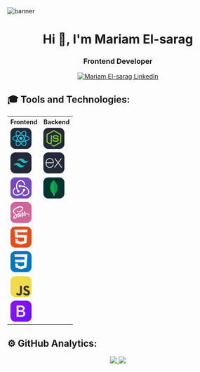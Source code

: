 <!-- Banner -->
<img src="https://camo.githubusercontent.com/1cc4a09c2e1425ea8299bad1e673df6139b484072801bede9a1d098a24981328/68747470733a2f2f692e6962622e636f2f6b3234343135622f4769746875622d42616e6e65722e676966" alt="banner"/>

<!-- Title and Introduction -->
<h1 align="center">Hi 👋, I'm Mariam El-sarag</h1>
<h3 align="center">Frontend Developer</h3>

<!-- Social Links -->
<p align="center">
    <a href="https://linkedin.com/in/mariam-elsarag" target="_blank">
        <img src="https://raw.githubusercontent.com/rahuldkjain/github-profile-readme-generator/master/src/images/icons/Social/linked-in-alt.svg" alt="Mariam El-sarag LinkedIn" height="30" width="40" />
    </a>
</p>

<!-- Tools and Technologies Section -->
<h2>🎓 Tools and Technologies:</h2>
<table>
    <tr>
        <th>Frontend</th>
        <th>Backend</th>
    </tr>
    <tr>
        <td><img src="./icons/React-Dark.svg" width="48" /></td>
        <td><img src="./icons/NodeJS-Dark.svg" width="48" /></td>
    </tr>
    <tr>
        <td><img src="./icons/TailwindCSS-Dark.svg" width="48" /></td>
        <td><img src="./icons/ExpressJS-Dark.svg" width="48" /></td>
    </tr>
    <tr>
        <td><img src="./icons/Redux.svg" width="48" /></td>
        <td><img src="./icons/MongoDB.svg" width="48" /></td>
    </tr>
    <tr>
        <td><img src="./icons/Sass.svg" width="48" /></td>
        <td></td>
    </tr>
    <tr>
        <td><img src="./icons/HTML.svg" width="48" /></td>
        <td></td>
    </tr>
    <tr>
        <td><img src="./icons/CSS.svg" width="48" /></td>
        <td></td>
    </tr>
    <tr>
        <td><img src="./icons/JavaScript.svg" width="48" /></td>
        <td></td>
    </tr>
    <tr>
        <td><img src="./icons/Bootstrap.svg" width="48" /></td>
        <td></td>
    </tr>
</table>

<!-- GitHub Analytics Section -->
<h2>⚙️ GitHub Analytics:</h2>
<p align="center">
    <a href="https://github.com/Mariamtarek514">
        <img height="180" src="https://github-readme-stats-eight-theta.vercel.app/api?username=mariam-elsarag&theme=dark&show_icons=true&include_all_commits=true&count_private=true&hide_border=false" />
        <img height="180" src="https://github-readme-stats-eight-theta.vercel.app/api/top-langs/?username=mariam-elsarag&theme=dark&layout=compact&langs_count=10&hide_border=false" />
    </a>
</p>
